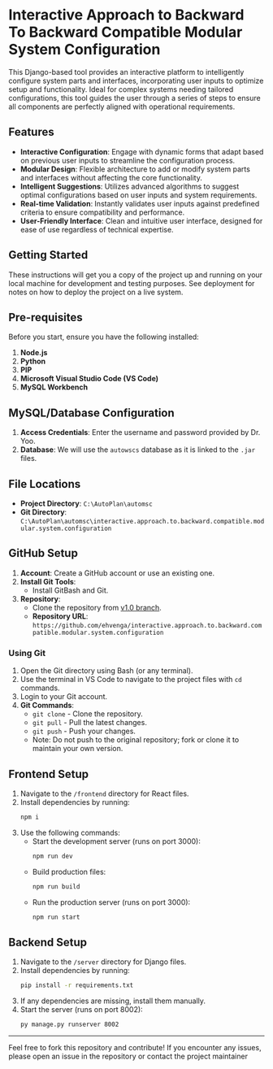 # Interactive Approach to Backward To Backward Compatible Modular System Configuration

This Django-based tool provides an interactive platform to intelligently configure system parts and interfaces, incorporating user inputs to optimize setup and functionality. Ideal for complex systems needing tailored configurations, this tool guides the user through a series of steps to ensure all components are perfectly aligned with operational requirements.

## Features

- **Interactive Configuration**: Engage with dynamic forms that adapt based on previous user inputs to streamline the configuration process.
- **Modular Design**: Flexible architecture to add or modify system parts and interfaces without affecting the core functionality.
- **Intelligent Suggestions**: Utilizes advanced algorithms to suggest optimal configurations based on user inputs and system requirements.
- **Real-time Validation**: Instantly validates user inputs against predefined criteria to ensure compatibility and performance.
- **User-Friendly Interface**: Clean and intuitive user interface, designed for ease of use regardless of technical expertise.

## Getting Started

These instructions will get you a copy of the project up and running on your local machine for development and testing purposes. See deployment for notes on how to deploy the project on a live system.

## Pre-requisites

Before you start, ensure you have the following installed:

1. **Node.js**
2. **Python**
3. **PIP**
4. **Microsoft Visual Studio Code (VS Code)**
5. **MySQL Workbench**

## MySQL/Database Configuration

1. **Access Credentials**: Enter the username and password provided by Dr. Yoo.
2. **Database**: We will use the `autowscs` database as it is linked to the `.jar` files.

## File Locations

- **Project Directory**: `C:\AutoPlan\automsc`
- **Git Directory**: `C:\AutoPlan\automsc\interactive.approach.to.backward.compatible.modular.system.configuration`

## GitHub Setup

1. **Account**: Create a GitHub account or use an existing one.
2. **Install Git Tools**:
   - Install GitBash and Git.
3. **Repository**:
   - Clone the repository from [v1.0 branch](https://github.com/ehvenga/interactive.approach.to.backward.compatible.modular.system.configuration).
   - **Repository URL**: `https://github.com/ehvenga/interactive.approach.to.backward.compatible.modular.system.configuration`

### Using Git

1. Open the Git directory using Bash (or any terminal).
2. Use the terminal in VS Code to navigate to the project files with `cd` commands.
3. Login to your Git account.
4. **Git Commands**:
   - `git clone` - Clone the repository.
   - `git pull` - Pull the latest changes.
   - `git push` - Push your changes.
   - Note: Do not push to the original repository; fork or clone it to maintain your own version.

## Frontend Setup

1. Navigate to the `/frontend` directory for React files.
2. Install dependencies by running:
   ```bash
   npm i
   ```
3. Use the following commands:
   - Start the development server (runs on port 3000):
     ```bash
     npm run dev
     ```
   - Build production files:
     ```bash
     npm run build
     ```
   - Run the production server (runs on port 3000):
     ```bash
     npm run start
     ```

## Backend Setup

1. Navigate to the `/server` directory for Django files.
2. Install dependencies by running:
   ```bash
   pip install -r requirements.txt
   ```
3. If any dependencies are missing, install them manually.
4. Start the server (runs on port 8002):
   ```bash
   py manage.py runserver 8002
   ```

---

Feel free to fork this repository and contribute! If you encounter any issues, please open an issue in the repository or contact the project maintainer
